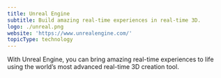 ```yaml
---
title: Unreal Engine
subtitle: Build amazing real-time experiences in real-time 3D.
logo: ./unreal.png
website: 'https://www.unrealengine.com/'
topicType: technology
---
```


With Unreal Engine, you can bring amazing real-time experiences to life using the world’s most advanced real-time 3D creation tool. 
